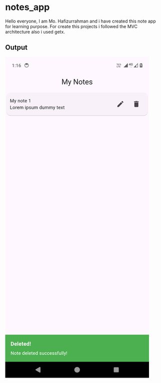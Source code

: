 # notes_app

Hello everyone,
I am Mo. Hafizurrahman and i have created this note app for learning purpose. 
For create this projects i followed the MVC architecture also i used getx.

## Output

<img src="https://github.com/Rahman1412/Note-App-Flutter/blob/master/outputs/delete_note.png"/>
